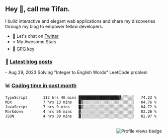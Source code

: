 ## Hey :wave:, call me **Tifan**.

I build interactive and elegant web applications and share my discoveries through my blog to empower fellow developers.

- :speech_balloon: Let's chat on [Twitter](https://twitter.com/tifandotme)
- :star: My Awesome Stars
- :key: [GPG key](https://github.com/tifandotme.gpg)

### :memo: [Latest blog posts](https://tifan.me/blog)

<!-- BLOG-POST-LIST:START -->- Aug 29, 2023 Solving &quot;Integer to English Words&quot; LeetCode problem<br/><!-- BLOG-POST-LIST:END -->

### :bar_chart: [Coding time in past month](https://wakatime.com/@tifandotme)

<!--START_SECTION:waka-->

```txt
TypeScript       112 hrs 40 mins ██████████████████▓░░░░░░   74.23 %
MDX              7 hrs 13 mins   █▒░░░░░░░░░░░░░░░░░░░░░░░   04.76 %
JavaScript       7 hrs 9 mins    █▒░░░░░░░░░░░░░░░░░░░░░░░   04.72 %
Markdown         4 hrs 56 mins   ▓░░░░░░░░░░░░░░░░░░░░░░░░   03.26 %
JSON             4 hrs 30 mins   ▓░░░░░░░░░░░░░░░░░░░░░░░░   02.97 %
```

<!--END_SECTION:waka-->

<br>
<picture>
  <img
    alt="Profile views badge"
    src="https://komarev.com/ghpvc/?username=tifandotme&style=flat-square"
    align="right"
  />
</picture>

<!-- <h2>My stats</h2>
<p align="center">
  <picture>
    <source
      srcset="https://tifandotme-stats.vercel.app/api?username=tifandotme&show_icons=true&hide_rank=true&custom_title=Stats&hide=contribs&count_private=true&hide_border=true&theme=github_dark&disable_animations=true"
      media="(prefers-color-scheme: dark)"
    />
    <img
      alt="Stats"
      src="https://tifandotme-stats.vercel.app/api?username=tifandotme&show_icons=true&hide_rank=true&custom_title=Stats&hide=contribs&count_private=true&hide_border=true&theme=github_light&disable_animations=true"
    />
  </picture>

  <picture>
    <source
      srcset="https://tifandotme-stats.vercel.app/api/top-langs/?username=tifandotme&hide=html%2Ccss&layout=compact&disable_animations=true&hide_border=true&theme=github_dark&size_weight=0.8&count_weight=0.2"
      media="(prefers-color-scheme: dark)"
    />
    <img
      alt="Most used languages"
      src="https://tifandotme-stats.vercel.app/api/top-langs/?username=tifandotme&hide=html%2Ccss&layout=compact&disable_animations=true&hide_border=true&theme=github_light&size_weight=0.8&count_weight=0.2"
    />
  </picture>
</p> -->

<!-- <a href="https://tifan.me">
  <img
    alt="Logo"
    src="https://raw.githubusercontent.com/tifandotme/website/master/src/app/icon.png"
    width="190px"
    align="right"
  />
</a> -->

<!--
- https://github.blog/changelog/2022-05-19-specify-theme-context-for-images-in-markdown-beta/
- https://www.githubtrends.io/wrapped/tifandotme
-->
